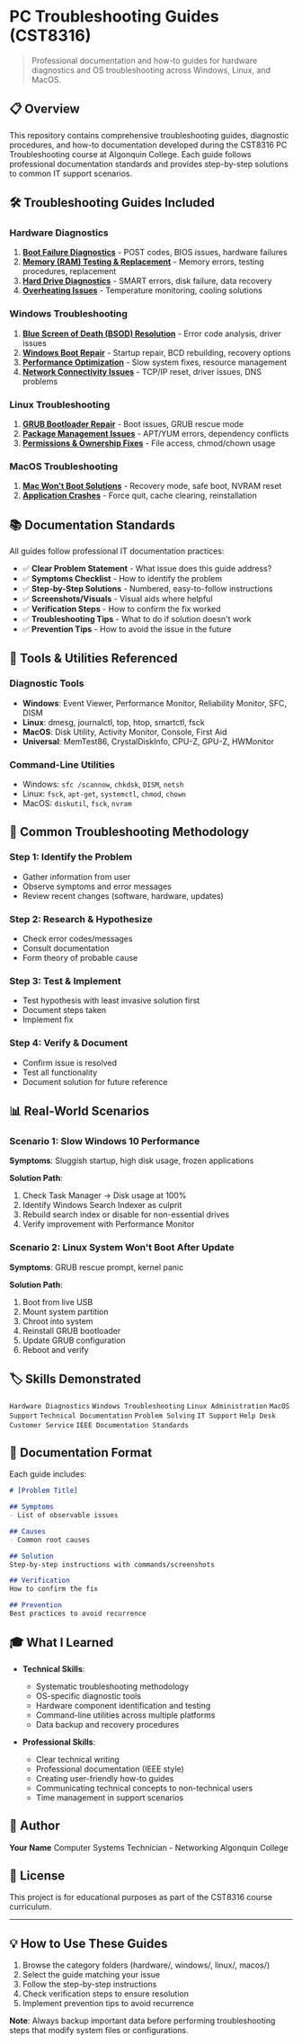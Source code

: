 # PC Troubleshooting Guides (CST8316)

> Professional documentation and how-to guides for hardware diagnostics and OS troubleshooting across Windows, Linux, and MacOS.

## 📋 Overview

This repository contains comprehensive troubleshooting guides, diagnostic procedures, and how-to documentation developed during the CST8316 PC Troubleshooting course at Algonquin College. Each guide follows professional documentation standards and provides step-by-step solutions to common IT support scenarios.

## 🛠️ Troubleshooting Guides Included

### Hardware Diagnostics
1. **[Boot Failure Diagnostics](hardware/boot-failure-guide.md)** - POST codes, BIOS issues, hardware failures
2. **[Memory (RAM) Testing & Replacement](hardware/ram-troubleshooting.md)** - Memory errors, testing procedures, replacement
3. **[Hard Drive Diagnostics](hardware/hdd-diagnostics.md)** - SMART errors, disk failure, data recovery
4. **[Overheating Issues](hardware/thermal-troubleshooting.md)** - Temperature monitoring, cooling solutions

### Windows Troubleshooting
1. **[Blue Screen of Death (BSOD) Resolution](windows/bsod-troubleshooting.md)** - Error code analysis, driver issues
2. **[Windows Boot Repair](windows/boot-repair-guide.md)** - Startup repair, BCD rebuilding, recovery options
3. **[Performance Optimization](windows/performance-optimization.md)** - Slow system fixes, resource management
4. **[Network Connectivity Issues](windows/network-troubleshooting.md)** - TCP/IP reset, driver issues, DNS problems

### Linux Troubleshooting
1. **[GRUB Bootloader Repair](linux/grub-repair-guide.md)** - Boot issues, GRUB rescue mode
2. **[Package Management Issues](linux/package-troubleshooting.md)** - APT/YUM errors, dependency conflicts
3. **[Permissions & Ownership Fixes](linux/permissions-guide.md)** - File access, chmod/chown usage

### MacOS Troubleshooting
1. **[Mac Won't Boot Solutions](macos/boot-troubleshooting.md)** - Recovery mode, safe boot, NVRAM reset
2. **[Application Crashes](macos/app-crash-resolution.md)** - Force quit, cache clearing, reinstallation

## 📚 Documentation Standards

All guides follow professional IT documentation practices:

- ✅ **Clear Problem Statement** - What issue does this guide address?
- ✅ **Symptoms Checklist** - How to identify the problem
- ✅ **Step-by-Step Solutions** - Numbered, easy-to-follow instructions
- ✅ **Screenshots/Visuals** - Visual aids where helpful
- ✅ **Verification Steps** - How to confirm the fix worked
- ✅ **Troubleshooting Tips** - What to do if solution doesn't work
- ✅ **Prevention Tips** - How to avoid the issue in the future

## 🔧 Tools & Utilities Referenced

### Diagnostic Tools
- **Windows**: Event Viewer, Performance Monitor, Reliability Monitor, SFC, DISM
- **Linux**: dmesg, journalctl, top, htop, smartctl, fsck
- **MacOS**: Disk Utility, Activity Monitor, Console, First Aid
- **Universal**: MemTest86, CrystalDiskInfo, CPU-Z, GPU-Z, HWMonitor

### Command-Line Utilities
- Windows: `sfc /scannow`, `chkdsk`, `DISM`, `netsh`
- Linux: `fsck`, `apt-get`, `systemctl`, `chmod`, `chown`
- MacOS: `diskutil`, `fsck`, `nvram`

## 🎯 Common Troubleshooting Methodology

### Step 1: Identify the Problem
- Gather information from user
- Observe symptoms and error messages
- Review recent changes (software, hardware, updates)

### Step 2: Research & Hypothesize
- Check error codes/messages
- Consult documentation
- Form theory of probable cause

### Step 3: Test & Implement
- Test hypothesis with least invasive solution first
- Document steps taken
- Implement fix

### Step 4: Verify & Document
- Confirm issue is resolved
- Test all functionality
- Document solution for future reference

## 📊 Real-World Scenarios

### Scenario 1: Slow Windows 10 Performance
**Symptoms**: Sluggish startup, high disk usage, frozen applications

**Solution Path**:
1. Check Task Manager → Disk usage at 100%
2. Identify Windows Search Indexer as culprit
3. Rebuild search index or disable for non-essential drives
4. Verify improvement with Performance Monitor

### Scenario 2: Linux System Won't Boot After Update
**Symptoms**: GRUB rescue prompt, kernel panic

**Solution Path**:
1. Boot from live USB
2. Mount system partition
3. Chroot into system
4. Reinstall GRUB bootloader
5. Update GRUB configuration
6. Reboot and verify

## 🏷️ Skills Demonstrated

`Hardware Diagnostics` `Windows Troubleshooting` `Linux Administration` `MacOS Support` `Technical Documentation` `Problem Solving` `IT Support` `Help Desk` `Customer Service` `IEEE Documentation Standards`

## 📝 Documentation Format

Each guide includes:

```markdown
# [Problem Title]

## Symptoms
- List of observable issues

## Causes
- Common root causes

## Solution
Step-by-step instructions with commands/screenshots

## Verification
How to confirm the fix

## Prevention
Best practices to avoid recurrence
```

## 🎓 What I Learned

- **Technical Skills**:
  - Systematic troubleshooting methodology
  - OS-specific diagnostic tools
  - Hardware component identification and testing
  - Command-line utilities across multiple platforms
  - Data backup and recovery procedures

- **Professional Skills**:
  - Clear technical writing
  - Professional documentation (IEEE style)
  - Creating user-friendly how-to guides
  - Communicating technical concepts to non-technical users
  - Time management in support scenarios

## 👤 Author

**Your Name**
Computer Systems Technician - Networking
Algonquin College

## 📄 License

This project is for educational purposes as part of the CST8316 course curriculum.

---

## 💡 How to Use These Guides

1. Browse the category folders (hardware/, windows/, linux/, macos/)
2. Select the guide matching your issue
3. Follow the step-by-step instructions
4. Check verification steps to ensure resolution
5. Implement prevention tips to avoid recurrence

**Note**: Always backup important data before performing troubleshooting steps that modify system files or configurations.
